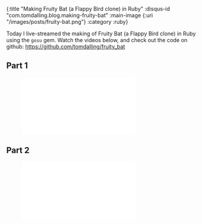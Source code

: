 {:title "Making Fruity Bat (a Flappy Bird clone) in Ruby"
 :disqus-id "com.tomdalling.blog.making-fruity-bat"
 :main-image {:uri "/images/posts/fruity-bat.png"}
 :category :ruby}

Today I live-streamed the making of Fruity Bat (a Flappy Bird clone) in
Ruby using the `gosu` gem. Watch the videos below, and check out the code on
github: <https://github.com/tomdalling/fruity_bat>

<!--more-->

Part 1
------

<p>
  <figure class="youtube">
    <iframe src="//www.youtube.com/embed/QtIlyU2Br3o" frameborder="0" allowfullscreen></iframe>
  </figure>
</p>

Part 2
------

<p>
  <figure class="youtube">
    <iframe src="//www.youtube.com/embed/PlvMHqKVhfU" frameborder="0" allowfullscreen></iframe>
  </figure>
</p>

